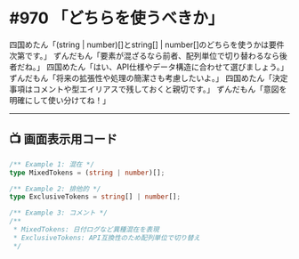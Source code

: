 # #970 「どちらを使うべきか」

四国めたん「(string | number)[]とstring[] | number[]のどちらを使うかは要件次第です。」
ずんだもん「要素が混ざるなら前者、配列単位で切り替わるなら後者だね。」
四国めたん「はい、API仕様やデータ構造に合わせて選びましょう。」
ずんだもん「将来の拡張性や処理の簡潔さも考慮したいよ。」
四国めたん「決定事項はコメントや型エイリアスで残しておくと親切です。」
ずんだもん「意図を明確にして使い分けてね！」

---

## 📺 画面表示用コード

```typescript
/** Example 1: 混在 */
type MixedTokens = (string | number)[];

/** Example 2: 排他的 */
type ExclusiveTokens = string[] | number[];

/** Example 3: コメント */
/**
 * MixedTokens: 日付ログなど異種混在を表現
 * ExclusiveTokens: API互換性のため配列単位で切り替え
 */
```

